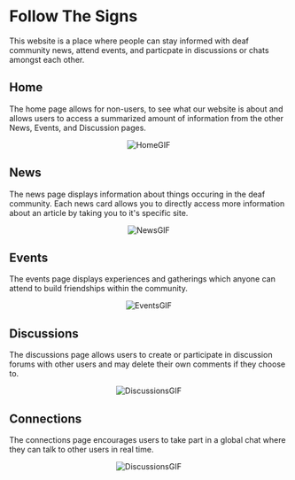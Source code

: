 # Follow The Signs

This website is a place where people can stay informed with deaf community news, attend events, and particpate in discussions or chats amongst each other.

## Home

The home page allows for non-users, to see what our website is about and allows users to access a summarized amount of information from the other News, Events, and Discussion pages.

<p align="center">
  <img src="https://media.giphy.com/media/RSmDbAPtHXg9BOvs5B/giphy.gif" alt="HomeGIF"/>
</p>

## News

The news page displays information about things occuring in the deaf community. Each news card allows you to directly access more information about an article by taking you to it's specific site.

<p align="center">
  <img src="https://media.giphy.com/media/txIngpIXB4m8IlAp58/giphy.gif" alt="NewsGIF"/>
</p>

## Events

The events page displays experiences and gatherings which anyone can attend to build friendships within the community.

<p align="center">
  <img src="https://media.giphy.com/media/HUIvvGdpjkkCTZxoDY/giphy.gif" alt="EventsGIF"/>
</p>

## Discussions

The discussions page allows users to create or participate in discussion forums with other users and may delete their own comments if they choose to.

<p align="center">
  <img src="https://media.giphy.com/media/4juyeTI7EplDNbK0Zt/giphy.gif" alt="DiscussionsGIF"/>
</p>

## Connections

The connections page encourages users to take part in a global chat where they can talk to other users in real time.

<p align="center">
  <img src="https://media.giphy.com/media/JvnJOm9PcbbTQmClCl/giphy.gif" alt="DiscussionsGIF"/>
</p>
